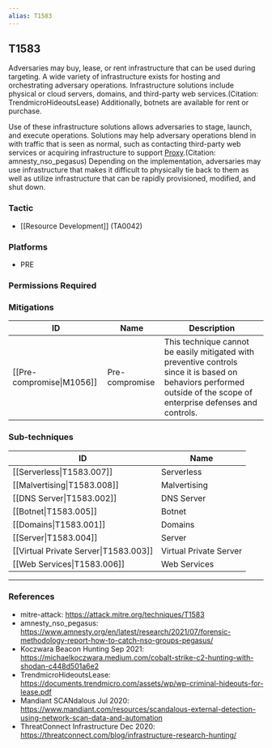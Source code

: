 ```yaml
---
alias: T1583
---
```


## T1583

Adversaries may buy, lease, or rent infrastructure that can be used during targeting. A wide variety of infrastructure exists for hosting and orchestrating adversary operations. Infrastructure solutions include physical or cloud servers, domains, and third-party web services.(Citation: TrendmicroHideoutsLease) Additionally, botnets are available for rent or purchase.

Use of these infrastructure solutions allows adversaries to stage, launch, and execute operations. Solutions may help adversary operations blend in with traffic that is seen as normal, such as contacting third-party web services or acquiring infrastructure to support [Proxy](https://attack.mitre.org/techniques/T1090).(Citation: amnesty_nso_pegasus) Depending on the implementation, adversaries may use infrastructure that makes it difficult to physically tie back to them as well as utilize infrastructure that can be rapidly provisioned, modified, and shut down.


### Tactic
- [[Resource Development]] (TA0042)

### Platforms
- PRE

### Permissions Required

### Mitigations

| ID | Name | Description |
| --- | --- | --- |
| [[Pre-compromise\|M1056]] | Pre-compromise | This technique cannot be easily mitigated with preventive controls since it is based on behaviors performed outside of the scope of enterprise defenses and controls. |

### Sub-techniques

| ID | Name |
| --- | --- |
| [[Serverless\|T1583.007]] | Serverless |
| [[Malvertising\|T1583.008]] | Malvertising |
| [[DNS Server\|T1583.002]] | DNS Server |
| [[Botnet\|T1583.005]] | Botnet |
| [[Domains\|T1583.001]] | Domains |
| [[Server\|T1583.004]] | Server |
| [[Virtual Private Server\|T1583.003]] | Virtual Private Server |
| [[Web Services\|T1583.006]] | Web Services |


---
### References

- mitre-attack: https://attack.mitre.org/techniques/T1583
- amnesty_nso_pegasus: https://www.amnesty.org/en/latest/research/2021/07/forensic-methodology-report-how-to-catch-nso-groups-pegasus/
- Koczwara Beacon Hunting Sep 2021: https://michaelkoczwara.medium.com/cobalt-strike-c2-hunting-with-shodan-c448d501a6e2
- TrendmicroHideoutsLease: https://documents.trendmicro.com/assets/wp/wp-criminal-hideouts-for-lease.pdf
- Mandiant SCANdalous Jul 2020: https://www.mandiant.com/resources/scandalous-external-detection-using-network-scan-data-and-automation
- ThreatConnect Infrastructure Dec 2020: https://threatconnect.com/blog/infrastructure-research-hunting/
